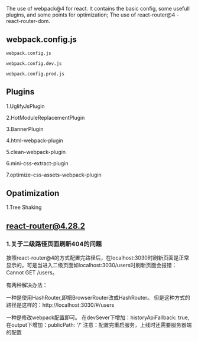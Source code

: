 The use of webpack@4 for react. It contains the basic config, some usefull plugins, and some points for optimization;
The use of react-router@4 - react-router-dom. 

## webpack.config.js
```
webpack.config.js

webpack.config.dev.js

webpack.config.prod.js

```
## Plugins

1.UglifyJsPlugin

2.HotModuleReplacementPlugin

3.BannerPlugin

4.html-webpack-plugin

5.clean-webpack-plugin

6.mini-css-extract-plugin

7.optimize-css-assets-webpack-plugin

## Opatimization

1.Tree Shaking

## react-router@4.28.2

### 1.关于二级路径页面刷新404的问题

按照react-router@4的方式配置完路径后，在localhost:3030时刷新页面是正常显示的，可是当进入二级页面如localhost:3030/users时刷新页面会报错：Cannot GET /users。

有两种解决办法：

一种是使用HashRouter,即把BrowserRouter改成HashRouter。
但是这种方式的路径是这样的：http://localhost:3030/#/users

一种是修改webpack配置即可。
在devSever下增加：historyApiFallback: true,
在output下增加：publicPath: '/'
注意：配置完重启服务，上线时还需要服务器端的配置


